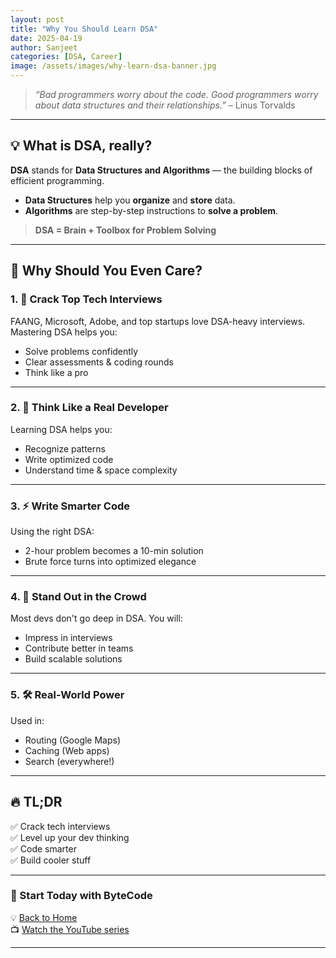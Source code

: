 ```yaml
---
layout: post
title: "Why You Should Learn DSA"
date: 2025-04-19
author: Sanjeet
categories: [DSA, Career]
image: /assets/images/why-learn-dsa-banner.jpg
---
```


> *“Bad programmers worry about the code. Good programmers worry about data structures and their relationships.”* – Linus Torvalds

---

## 💡 What is DSA, really?

**DSA** stands for **Data Structures and Algorithms** — the building blocks of efficient programming.

- **Data Structures** help you **organize** and **store** data.
- **Algorithms** are step-by-step instructions to **solve a problem**.

> **DSA = Brain + Toolbox for Problem Solving**

---

## 🎯 Why Should You Even Care?

### 1. 🚪 Crack Top Tech Interviews

FAANG, Microsoft, Adobe, and top startups love DSA-heavy interviews.  
Mastering DSA helps you:

- Solve problems confidently
- Clear assessments & coding rounds
- Think like a pro

---

### 2. 🧠 Think Like a Real Developer

Learning DSA helps you:
- Recognize patterns
- Write optimized code
- Understand time & space complexity

---

### 3. ⚡ Write Smarter Code

Using the right DSA:
- 2-hour problem becomes a 10-min solution
- Brute force turns into optimized elegance

---

### 4. 🚀 Stand Out in the Crowd

Most devs don't go deep in DSA. You will:
- Impress in interviews
- Contribute better in teams
- Build scalable solutions

---

### 5. 🛠 Real-World Power

Used in:
- Routing (Google Maps)
- Caching (Web apps)
- Search (everywhere!)

---

## 🔥 TL;DR

✅ Crack tech interviews  
✅ Level up your dev thinking  
✅ Code smarter  
✅ Build cooler stuff

---

### 📍 Start Today with ByteCode

💡 [Back to Home](../index.md)  
📺 [Watch the YouTube series](#)

---


